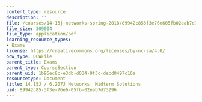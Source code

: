 ```yaml
---
content_type: resource
description: ''
file: /courses/14-15j-networks-spring-2018/89942c853f3e76e605fb02eab7d73296_MIT14_15JS18_examsol.pdf
file_size: 309004
file_type: application/pdf
learning_resource_types:
- Exams
license: https://creativecommons.org/licenses/by-nc-sa/4.0/
ocw_type: OCWFile
parent_title: Exams
parent_type: CourseSection
parent_uid: 1b95ec8c-e3db-d034-9f3c-decd0497c16a
resourcetype: Document
title: 14.15J / 6.207J Networks, Midterm Solutions
uid: 89942c85-3f3e-76e6-05fb-02eab7d73296
---
```

